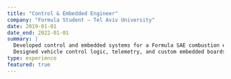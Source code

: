 ```yaml
---
title: "Control & Embedded Engineer"
company: "Formula Student – Tel Aviv University"
date: 2019-01-01
date_end: 2022-01-01
summary: |
  Developed control and embedded systems for a Formula SAE combustion engine race car.  
  Designed vehicle control logic, telemetry, and custom embedded boards.
type: experience
featured: true
---
```

